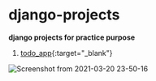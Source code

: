 # django-projects
**django projects for practice purpose**

1. [todo_app](https://github.com/akramnarejo/django-projects/tree/master/todo_app){:target="_blank"}

![Screenshot from 2021-03-20 23-50-16](https://user-images.githubusercontent.com/19623279/111883256-f8cd9d80-89db-11eb-9f83-911f9fe73e8d.png)
